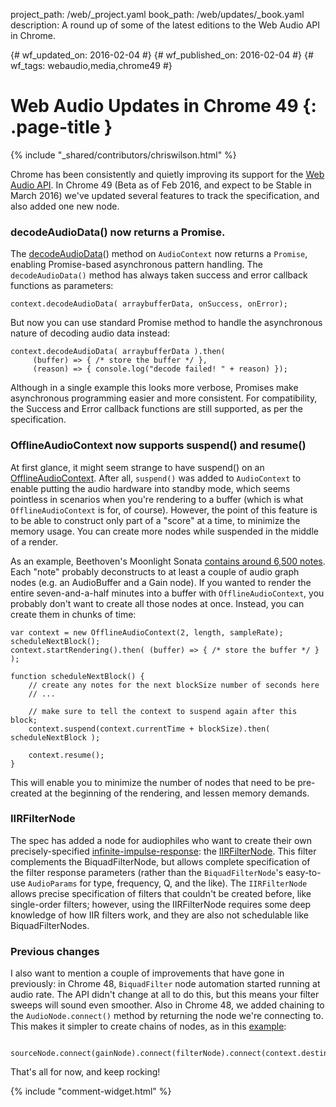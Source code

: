 project_path: /web/_project.yaml
book_path: /web/updates/_book.yaml
description: A round up of some of the latest editions to the Web Audio API in Chrome.

{# wf_updated_on: 2016-02-04 #}
{# wf_published_on: 2016-02-04 #}
{# wf_tags: webaudio,media,chrome49 #}

# Web Audio Updates in Chrome 49 {: .page-title }

{% include "_shared/contributors/chriswilson.html" %}

Chrome has been consistently and quietly improving its support for the [Web
Audio API](https://webaudio.github.io/web-audio-api/).  In Chrome 49 (Beta as of Feb 2016,
and expect to be Stable in March 2016) we've updated several features to track the
specification, and also added one new node.

### decodeAudioData() now returns a Promise.

The
[decodeAudioData](https://webaudio.github.io/web-audio-api/#widl-BaseAudioContext-decodeAudioData-Promise-AudioBuffer--ArrayBuffer-audioData-DecodeSuccessCallback-successCallback-DecodeErrorCallback-errorCallback)()
method on `AudioContext` now returns a `Promise`, enabling Promise-based
asynchronous pattern handling.  The `decodeAudioData()` method has always taken
success and error callback functions as parameters:


    context.decodeAudioData( arraybufferData, onSuccess, onError);
    

But now you can use standard Promise method to handle the asynchronous nature of
decoding audio data instead:


    context.decodeAudioData( arraybufferData ).then(
         (buffer) => { /* store the buffer */ },
         (reason) => { console.log("decode failed! " + reason) });
    

Although in a single example this looks more verbose, Promises make asynchronous
programming easier and more consistent.  For compatibility, the Success and
Error callback functions are still supported, as per the specification.

### OfflineAudioContext now supports suspend() and resume()

At first glance, it might seem strange to have suspend() on an
[OfflineAudioContext](https://webaudio.github.io/web-audio-api/#OfflineAudioContext).
After all, `suspend()` was added to `AudioContext` to enable putting the audio
hardware into standby mode, which seems pointless in scenarios when you're
rendering to a buffer (which is what `OfflineAudioContext` is for, of course).
However, the point of this feature is to be able to construct only part of a
"score" at a time, to minimize the memory usage. You can create more nodes while
suspended in the middle of a render.

As an example, Beethoven's Moonlight Sonata [contains around 6,500
notes](https://answers.yahoo.com/question/index?qid=20110523115741AAXr23n).
Each "note" probably deconstructs to at least a couple of audio graph nodes
(e.g. an AudioBuffer and a Gain node).  If you wanted to render the entire
seven-and-a-half minutes into a buffer with `OfflineAudioContext`, you probably
don't want to create all those nodes at once.  Instead, you can create them in
chunks of time:


    var context = new OfflineAudioContext(2, length, sampleRate);
    scheduleNextBlock();
    context.startRendering().then( (buffer) => { /* store the buffer */ } );
    
    function scheduleNextBlock() {
        // create any notes for the next blockSize number of seconds here
        // ...
    
        // make sure to tell the context to suspend again after this block;
        context.suspend(context.currentTime + blockSize).then( scheduleNextBlock );
    
        context.resume();
    }
    

This will enable you to minimize the number of nodes that need to be pre-created
at the beginning of the rendering, and lessen memory demands.

### IIRFilterNode

The spec has added a node for audiophiles who want to create their own
precisely-specified
[infinite-impulse-response](https://en.wikipedia.org/wiki/Infinite_impulse_response):
the
[IIRFilterNode](https://webaudio.github.io/web-audio-api/#idl-def-IIRFilterNode).
 This filter complements the BiquadFilterNode, but allows complete specification
of the filter response parameters (rather than the `BiquadFilterNode`'s
easy-to-use `AudioParams` for type, frequency, Q, and the like).  The
`IIRFilterNode` allows precise specification of filters that couldn't be created
before, like single-order filters; however, using the IIRFilterNode requires
some deep knowledge of how IIR filters work, and they are also not schedulable
like BiquadFilterNodes.

### Previous changes

I also want to mention a couple of improvements that have gone in previously: in
Chrome 48, `BiquadFilter` node automation started running at audio rate.  The API
didn't change at all to do this, but this means your filter sweeps will sound
even smoother.  Also in Chrome 48, we added chaining to the `AudioNode.connect()`
method by returning the node we're connecting to. This makes it simpler to
create chains of nodes, as in this
[example](https://googlechrome.github.io/samples/webaudio-method-chaining/index.html):


      sourceNode.connect(gainNode).connect(filterNode).connect(context.destination);
    

That's all for now, and keep rocking!


{% include "comment-widget.html" %}
